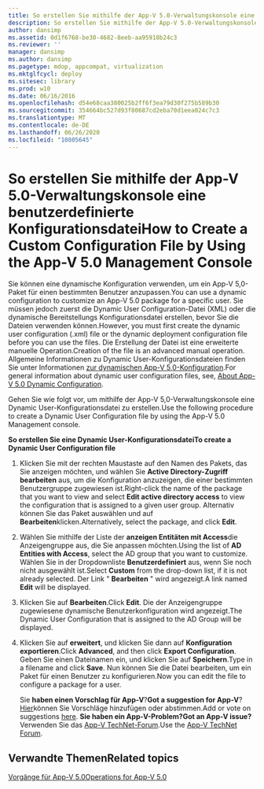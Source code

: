 ```yaml
---
title: So erstellen Sie mithilfe der App-V 5.0-Verwaltungskonsole eine benutzerdefinierte Konfigurationsdatei
description: So erstellen Sie mithilfe der App-V 5.0-Verwaltungskonsole eine benutzerdefinierte Konfigurationsdatei
author: dansimp
ms.assetid: 0d1f6768-be30-4682-8eeb-aa95918b24c3
ms.reviewer: ''
manager: dansimp
ms.author: dansimp
ms.pagetype: mdop, appcompat, virtualization
ms.mktglfcycl: deploy
ms.sitesec: library
ms.prod: w10
ms.date: 06/16/2016
ms.openlocfilehash: d54e68caa380025b2ff6f3ea79d30f275b589b30
ms.sourcegitcommit: 354664bc527d93f80687cd2eba70d1eea024c7c3
ms.translationtype: MT
ms.contentlocale: de-DE
ms.lasthandoff: 06/26/2020
ms.locfileid: "10805645"
---
```

# <span data-ttu-id="3453b-103">So erstellen Sie mithilfe der App-V 5.0-Verwaltungskonsole eine benutzerdefinierte Konfigurationsdatei</span><span class="sxs-lookup"><span data-stu-id="3453b-103">How to Create a Custom Configuration File by Using the App-V 5.0 Management Console</span></span>


<span data-ttu-id="3453b-104">Sie können eine dynamische Konfiguration verwenden, um ein App-V 5,0-Paket für einen bestimmten Benutzer anzupassen.</span><span class="sxs-lookup"><span data-stu-id="3453b-104">You can use a dynamic configuration to customize an App-V 5.0 package for a specific user.</span></span> <span data-ttu-id="3453b-105">Sie müssen jedoch zuerst die Dynamic User Configuration-Datei (XML) oder die dynamische Bereitstellungs Konfigurationsdatei erstellen, bevor Sie die Dateien verwenden können.</span><span class="sxs-lookup"><span data-stu-id="3453b-105">However, you must first create the dynamic user configuration (.xml) file or the dynamic deployment configuration file before you can use the files.</span></span> <span data-ttu-id="3453b-106">Die Erstellung der Datei ist eine erweiterte manuelle Operation.</span><span class="sxs-lookup"><span data-stu-id="3453b-106">Creation of the file is an advanced manual operation.</span></span> <span data-ttu-id="3453b-107">Allgemeine Informationen zu Dynamic User-Konfigurationsdateien finden Sie unter Informationen [zur dynamischen App-V 5,0-Konfiguration](about-app-v-50-dynamic-configuration.md).</span><span class="sxs-lookup"><span data-stu-id="3453b-107">For general information about dynamic user configuration files, see, [About App-V 5.0 Dynamic Configuration](about-app-v-50-dynamic-configuration.md).</span></span>

<span data-ttu-id="3453b-108">Gehen Sie wie folgt vor, um mithilfe der App-V 5,0-Verwaltungskonsole eine Dynamic User-Konfigurationsdatei zu erstellen.</span><span class="sxs-lookup"><span data-stu-id="3453b-108">Use the following procedure to create a Dynamic User Configuration file by using the App-V 5.0 Management console.</span></span>

**<span data-ttu-id="3453b-109">So erstellen Sie eine Dynamic User-Konfigurationsdatei</span><span class="sxs-lookup"><span data-stu-id="3453b-109">To create a Dynamic User Configuration file</span></span>**

1.  <span data-ttu-id="3453b-110">Klicken Sie mit der rechten Maustaste auf den Namen des Pakets, das Sie anzeigen möchten, und wählen Sie **Active Directory-Zugriff bearbeiten** aus, um die Konfiguration anzuzeigen, die einer bestimmten Benutzergruppe zugewiesen ist.</span><span class="sxs-lookup"><span data-stu-id="3453b-110">Right-click the name of the package that you want to view and select **Edit active directory access** to view the configuration that is assigned to a given user group.</span></span> <span data-ttu-id="3453b-111">Alternativ können Sie das Paket auswählen und auf **Bearbeiten**klicken.</span><span class="sxs-lookup"><span data-stu-id="3453b-111">Alternatively, select the package, and click **Edit**.</span></span>

2.  <span data-ttu-id="3453b-112">Wählen Sie mithilfe der Liste der **anzeigen Entitäten mit Access**die Anzeigengruppe aus, die Sie anpassen möchten.</span><span class="sxs-lookup"><span data-stu-id="3453b-112">Using the list of **AD Entities with Access**, select the AD group that you want to customize.</span></span> <span data-ttu-id="3453b-113">Wählen Sie in der Dropdownliste **Benutzerdefiniert** aus, wenn Sie noch nicht ausgewählt ist.</span><span class="sxs-lookup"><span data-stu-id="3453b-113">Select **Custom** from the drop-down list, if it is not already selected.</span></span> <span data-ttu-id="3453b-114">Der Link " **Bearbeiten** " wird angezeigt.</span><span class="sxs-lookup"><span data-stu-id="3453b-114">A link named **Edit** will be displayed.</span></span>

3.  <span data-ttu-id="3453b-115">Klicken Sie auf **Bearbeiten**.</span><span class="sxs-lookup"><span data-stu-id="3453b-115">Click **Edit**.</span></span> <span data-ttu-id="3453b-116">Die der Anzeigengruppe zugewiesene dynamische Benutzerkonfiguration wird angezeigt.</span><span class="sxs-lookup"><span data-stu-id="3453b-116">The Dynamic User Configuration that is assigned to the AD Group will be displayed.</span></span>

4.  <span data-ttu-id="3453b-117">Klicken Sie auf **erweitert**, und klicken Sie dann auf **Konfiguration exportieren**.</span><span class="sxs-lookup"><span data-stu-id="3453b-117">Click **Advanced**, and then click **Export Configuration**.</span></span> <span data-ttu-id="3453b-118">Geben Sie einen Dateinamen ein, und klicken Sie auf **Speichern**.</span><span class="sxs-lookup"><span data-stu-id="3453b-118">Type in a filename and click **Save**.</span></span> <span data-ttu-id="3453b-119">Nun können Sie die Datei bearbeiten, um ein Paket für einen Benutzer zu konfigurieren.</span><span class="sxs-lookup"><span data-stu-id="3453b-119">Now you can edit the file to configure a package for a user.</span></span>

    <span data-ttu-id="3453b-120">Sie **haben einen Vorschlag für App-V**?</span><span class="sxs-lookup"><span data-stu-id="3453b-120">**Got a suggestion for App-V**?</span></span> <span data-ttu-id="3453b-121">[Hier](http://appv.uservoice.com/forums/280448-microsoft-application-virtualization)können Sie Vorschläge hinzufügen oder abstimmen.</span><span class="sxs-lookup"><span data-stu-id="3453b-121">Add or vote on suggestions [here](http://appv.uservoice.com/forums/280448-microsoft-application-virtualization).</span></span> **<span data-ttu-id="3453b-122">Sie haben ein App-V-Problem?</span><span class="sxs-lookup"><span data-stu-id="3453b-122">Got an App-V issue?</span></span>** <span data-ttu-id="3453b-123">Verwenden Sie das [App-V TechNet-Forum](https://social.technet.microsoft.com/Forums/home?forum=mdopappv).</span><span class="sxs-lookup"><span data-stu-id="3453b-123">Use the [App-V TechNet Forum](https://social.technet.microsoft.com/Forums/home?forum=mdopappv).</span></span>

## <span data-ttu-id="3453b-124">Verwandte Themen</span><span class="sxs-lookup"><span data-stu-id="3453b-124">Related topics</span></span>


[<span data-ttu-id="3453b-125">Vorgänge für App-V 5.0</span><span class="sxs-lookup"><span data-stu-id="3453b-125">Operations for App-V 5.0</span></span>](operations-for-app-v-50.md)

 

 






